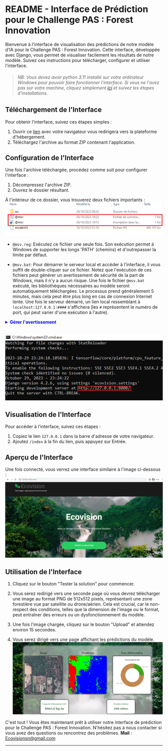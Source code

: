 # README - Interface de Prédiction pour le Challenge PAS : Forest Innovation

Bienvenue à l'interface de visualisation des prédictions de notre modèle d'IA pour le Challenge PAS : Forest Innovation. Cette interface, développée avec Django, vous permet de visualiser facilement les résultats de notre modèle. Suivez ces instructions pour télécharger, configurer et utiliser l'interface.

>###### NB: Vous devez avoir python 3.11 installé sur votre ordinateur Windows pour pouvoir faire fonctionner l'interface. Si vous ne l'avez  pas sur votre machine, cliquez simplement [ici](https://www.python.org/ftp/python/3.11.6/python-3.11.6-amd64.exe) et suivez les étapes d'installations.

## Téléchargement de l'Interface

Pour obtenir l'interface, suivez ces étapes simples :

1. Ouvrir ce [lien](https://www.dropbox.com/scl/fi/h84n8nkcx9kpu16q0d042/EcoVisionSN.zip?rlkey=b1r06cbv12im2n549ur8tb82e&dl=0) avec votre navigateur vous redirigera vers la plateforme d'hébergement.
2. Téléchargez l'archive au format ZIP contenant l'application.

## Configuration de l'Interface

Une fois l'archive téléchargée, procédez comme suit pour configurer l'interface :

1. Décompressez l'archive ZIP.
2. Ouvrez le dossier résultant.

À l'intérieur de ce dossier, vous trouverez deux fichiers importants :
![fichiers importants](images/capture_8.png)

- `@msv.reg`: Exécutez ce fichier une seule fois. Son exécution permet à Windows de supporter les longs 'PATH' (chemins) et d'outrepasser la limite par défaut.

- `@msv.bat`: Pour démarrer le serveur local et accéder à l'interface, il vous suffit de double-cliquer sur ce fichier. Notez que l'exécution de ces fichiers peut générer un avertissement de sécurité de la part de Windows, mais il n'y a aucun risque. Une fois le fichier `@msv.bat` exécuté, les bibliothèques nécessaires au modèle seront automatiquement téléchargées. Le processus prend généralement 5 minutes, mais cela peut être plus long en cas de connexion Internet lente. Une fois le serveur démarré, un lien local ressemblant à `localhost:127.0.0.1:####` s'affichera (les `#` représentent le numéro de port, qui peut varier d'une exécution à l'autre).
<details>
<summary style="color: blue; font-weight: bold">Gérer l'avertissement</summary>
Vous allez voir un avertissement ressemblant à cela la première fois que vous essayerez de lancer l'interface :

![test](images/capture_7.jpeg)

<br>

Cliquez sur **More info** et ensuite cliquez sur **exécuter quand même**. Après ça l'interface devrait démarrer via le CMD windows et vous n'aurez plus cet avertissement.

</details>
<br>

![demarrage cmd](images/capture_6.png)

## Visualisation de l'Interface

Pour accéder à l'interface, suivez ces étapes :

1. Copiez le lien `127.0.0.1` dans la barre d'adresse de votre navigateur.
2. Ajoutez `/index` à la fin du lien, puis appuyez sur Entrée.

## Aperçu de l'Interface

Une fois connecté, vous verrez une interface similaire à l'image ci-dessous :
![Interface Preview](images/capture_3.png)

## Utilisation de l'Interface

1. Cliquez sur le bouton "Tester la solution" pour commencer.

2. Vous serez redirigé vers une seconde page où vous devrez télécharger une image au format PNG de 512x512 pixels, représentant une zone forestière vue par satellite ou drone/aérien. Cela est crucial, car le non-respect des conditions, telles que la dimension de l'image ou le format, peut entraîner des erreurs ou un dysfonctionnement du modèle.

3. Une fois l'image chargée, cliquez sur le bouton "Upload" et attendez environ 15 secondes.

4. Vous serez dirigé vers une page affichant les prédictions du modèle.
![Predictions Page](images/capture_5.png)

C'est tout ! Vous êtes maintenant prêt à utiliser notre interface de prédiction pour le Challenge PAS : Forest Innovation. N'hésitez pas à nous contacter si vous avez des questions ou rencontrez des problèmes.
**Mail** : Ecovisionsn@gmail.com

---
